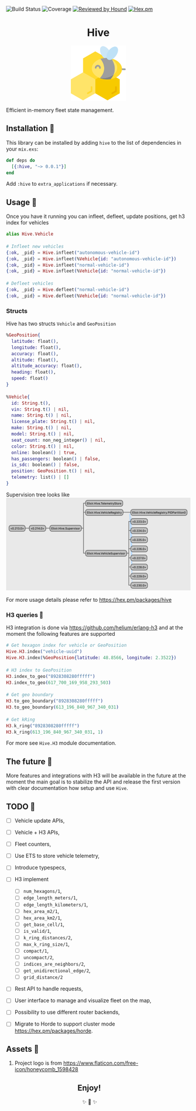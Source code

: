 ![Build Status](https://img.shields.io/travis/com/hive-fleet/hive-state/develop?style=for-the-badge)
![Coverage](https://img.shields.io/coveralls/github/hive-fleet/hive-state/develop?style=for-the-badge)
[![Reviewed by Hound](https://img.shields.io/badge/Reviewed_by-Hound-8E64B0.svg?style=for-the-badge)](https://houndci.com)
[![Hex.pm](https://img.shields.io/hexpm/l/hive?color=ff69b4&label=License&style=for-the-badge)](https://opensource.org/licenses/Apache-2.0)

<p align="center">
  <h1 align="center">Hive</h1>
  <p align="center">
    <img width="150" height="150" src="https://raw.githubusercontent.com/hive-fleet/hive-state/develop/assets/logo.svg"/>
  </p>
</p>

Efficient in-memory fleet state management.


## Installation 💾

This library can be installed by adding `hive` to the list of dependencies in
your `mix.exs`:

```elixir
def deps do
  [{:hive, "~> 0.0.1"}]
end
```

Add `:hive` to `extra_applications` if necessary.


## Usage 🚀
Once you have it running you can infleet, defleet, update positions, get h3 index for vehicles

```elixir
alias Hive.Vehicle

# Infleet new vehicles
{:ok, _pid} = Hive.infleet("autonomous-vehicle-id")
{:ok, _pid} = Hive.infleet(%Vehicle{id: "autonomous-vehicle-id"})
{:ok, _pid} = Hive.infleet("normal-vehicle-id")
{:ok, _pid} = Hive.infleet(%Vehicle{id: "normal-vehicle-id"})

# Defleet vehicles
{:ok, _pid} = Hive.defleet("normal-vehicle-id")
{:ok, _pid} = Hive.defleet(%Vehicle{id: "normal-vehicle-id"})
```

### Structs

Hive has two structs `Vehicle` and `GeoPosition`

```elixir
%GeoPosition{
  latitude: float(),
  longitude: float(),
  accuracy: float(),
  altitude: float(),
  altitude_accuracy: float(),
  heading: float(),
  speed: float()
}

%Vehicle{
  id: String.t(),
  vin: String.t() | nil,
  name: String.t() | nil,
  license_plate: String.t() | nil,
  make: String.t() | nil,
  model: String.t() | nil,
  seat_count: non_neg_integer() | nil,
  color: String.t() | nil,
  online: boolean() | true,
  has_passengers: boolean() | false,
  is_sdc: boolean() | false,
  position: GeoPosition.t() | nil,
  telemetry: list() | []
}
```

Supervision tree looks like
![observer::Supervision tree](https://raw.githubusercontent.com/hive-fleet/hive-state/develop/assets/supervision-tree.png)

For more usage details please refer to https://hex.pm/packages/hive

### H3 queries 🍪

H3 integration is done via https://github.com/helium/erlang-h3 and at the moment the following
features are supported

```elixir
# Get hexagon index for vehicle or GeoPosition
Hive.H3.index("vehicle-uuid")
Hive.H3.index(%GeoPosition{latitude: 48.8566, longitude: 2.3522})

# H3 index to GeoPosition
H3.index_to_geo("8928308280fffff")
H3.index_to_geo(617_700_169_958_293_503)

# Get geo boundary
H3.to_geo_boundary("8928308280fffff")
H3.to_geo_boundary(613_196_840_967_340_031)

# Get kRing
H3.k_ring("8928308280fffff")
H3.k_ring(613_196_840_967_340_031, 1)
```

For more see `Hive.H3` module documentation.


## The future 🌈

More features and integrations with H3 will be available in the future
at the moment the main goal is to stabilize the API and release
the first version with clear documentation how setup and use `Hive`.

## TODO 🚧

* [ ] Vehicle update APIs,
* [ ] Vehicle + H3 APIs,
* [ ] Fleet counters,
* [ ] Use ETS to store vehicle telemetry,
* [ ] Introduce typespecs,
* [ ] H3 implement
  * [ ] `num_hexagons/1`,
  * [ ] `edge_length_meters/1`,
  * [ ] `edge_length_kilometers/1`,
  * [ ] `hex_area_m2/1`,
  * [ ] `hex_area_km2/1`,
  * [ ] `get_base_cell/1`,
  * [ ] `is_valid/1`,
  * [ ] `k_ring_distances/2`,
  * [ ] `max_k_ring_size/1`,
  * [ ] `compact/1`,
  * [ ] `uncompact/2`,
  * [ ] `indices_are_neighbors/2`,
  * [ ] `get_unidirectional_edge/2`,
  * [ ] `grid_distance/2`
* [ ] Rest API to handle requests,
* [ ] User interface to manage and visualize fleet on the map,
* [ ] Possibility to use different router backends,
* [ ] Migrate to Horde to support cluster mode https://hex.pm/packages/horde.


## Assets 💄

1. Project logo is from https://www.flaticon.com/free-icon/honeycomb_1598428

<h2 align="center">Enjoy!&nbsp;&nbsp;&nbsp;&nbsp;&nbsp;&nbsp;&nbsp;&nbsp;&nbsp;&nbsp;</h2>
<p align="center">
        ✨ 🍰 ✨&nbsp;&nbsp;&nbsp;&nbsp;&nbsp;&nbsp;&nbsp;&nbsp;&nbsp;&nbsp;&nbsp;&nbsp;
</p>
